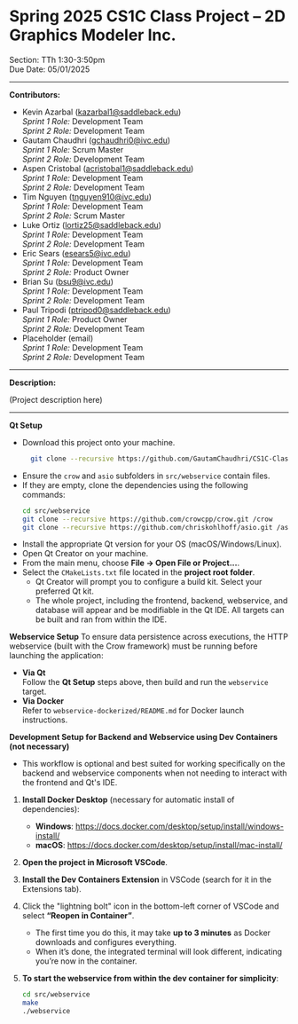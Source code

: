 # Spring 2025 CS1C Class Project – 2D Graphics Modeler Inc.
Section: TTh 1:30-3:50pm  
Due Date: 05/01/2025

---

**Contributors:**
- Kevin Azarbal  (kazarbal1@saddleback.edu)  
  *Sprint 1 Role:* Development Team  
  *Sprint 2 Role:* Development Team  
- Gautam Chaudhri (gchaudhri0@ivc.edu)  
  *Sprint 1 Role:* Scrum Master  
  *Sprint 2 Role:* Development Team  
- Aspen Cristobal  (acristobal1@saddleback.edu)  
  *Sprint 1 Role:* Development Team  
  *Sprint 2 Role:* Development Team  
- Tim Nguyen (tnguyen910@ivc.edu)  
  *Sprint 1 Role:* Development Team  
  *Sprint 2 Role:* Scrum Master  
- Luke Ortiz  (lortiz25@saddleback.edu)  
  *Sprint 1 Role:* Development Team  
  *Sprint 2 Role:* Development Team  
- Eric Sears  (esears5@ivc.edu)  
  *Sprint 1 Role:* Development Team  
  *Sprint 2 Role:* Product Owner  
- Brian Su  (bsu9@ivc.edu)  
  *Sprint 1 Role:* Development Team  
  *Sprint 2 Role:* Development Team  
- Paul Tripodi (ptripod0@saddleback.edu)  
  *Sprint 1 Role:* Product Owner  
  *Sprint 2 Role:* Development Team  
- Placeholder (email)  
  *Sprint 1 Role:* Development Team  
  *Sprint 2 Role:* Development Team 

---

**Description:**

(Project description here)

---

**Qt Setup**
- Download this project onto your machine.
  ```bash
    git clone --recursive https://github.com/GautamChaudhri/CS1C-Class-Project.git
    ```
- Ensure the `crow` and `asio` subfolders in `src/webservice` contain files.
- If they are empty, clone the dependencies using the following commands:
    ```bash
    cd src/webservice
    git clone --recursive https://github.com/crowcpp/crow.git /crow
    git clone --recursive https://github.com/chriskohlhoff/asio.git /asio
    ```
- Install the appropriate Qt version for your OS (macOS/Windows/Linux).
- Open Qt Creator on your machine.
- From the main menu, choose **File → Open File or Project...**.
- Select the `CMakeLists.txt` file located in the **project root folder**.
  - Qt Creator will prompt you to configure a build kit. Select your preferred Qt kit.
  - The whole project, including the frontend, backend, webservice, and database will appear
    and be modifiable in the Qt IDE. All targets can be built and ran from within the IDE.


**Webservice Setup**
To ensure data persistence across executions, the HTTP webservice (built with the Crow framework) must be running before launching the application:
   - **Via Qt**  
    Follow the **Qt Setup** steps above, then build and run the `webservice` target.
   - **Via Docker**  
    Refer to `webservice-dockerized/README.md` for Docker launch instructions.
 

**Development Setup for Backend and Webservice using Dev Containers (not necessary)**
 - This workflow is optional and best suited for working specifically on the backend and webservice components when not needing to interact with the frontend and Qt's IDE.

1. **Install Docker Desktop** (necessary for automatic install of dependencies):
   - **Windows**: <https://docs.docker.com/desktop/setup/install/windows-install/>
   - **macOS**: <https://docs.docker.com/desktop/setup/install/mac-install/>

2. **Open the project in Microsoft VSCode**.

3. **Install the Dev Containers Extension** in VSCode (search for it in the Extensions tab).

4. Click the "lightning bolt" icon in the bottom-left corner of VSCode and select **“Reopen in Container”**.
   - The first time you do this, it may take **up to 3 minutes** as Docker downloads and configures everything.
   - When it’s done, the integrated terminal will look different, indicating you’re now in the container.

5. **To start the webservice from within the dev container for simplicity**:
   ```bash
   cd src/webservice
   make
   ./webservice
   ```
